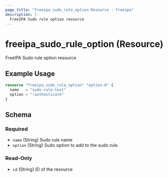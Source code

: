 ```yaml
---
page_title: "freeipa_sudo_rule_option Resource - freeipa"
description: |-
  FreeIPA Sudo rule option resource
---
```


# freeipa_sudo_rule_option (Resource)

FreeIPA Sudo rule option resource


## Example Usage

```terraform
resource "freeipa_sudo_rule_option" "option-0" {
  name   = "sudo-rule-test"
  option = "!authenticate"
}
```




<!-- schema generated by tfplugindocs -->
## Schema

### Required

- `name` (String) Sudo rule name
- `option` (String) Sudo option to add to the sudo rule.

### Read-Only

- `id` (String) ID of the resource
